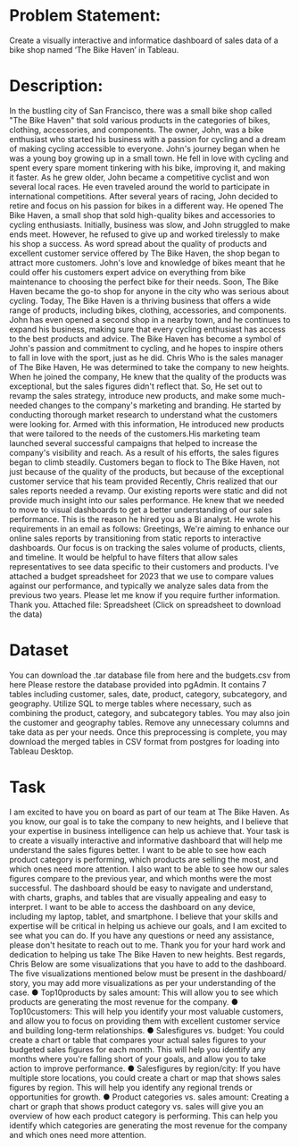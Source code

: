 # Problem Statement:
 Create a visually interactive and informatice dashboard of sales data of a bike shop
 named ‘The Bike Haven’ in Tableau.
 # Description:
 In the bustling city of San Francisco, there was a small bike shop called "The Bike Haven" that
 sold various products in the categories of bikes, clothing, accessories, and components. The
 owner, John, was a bike enthusiast who started his business with a passion for cycling and a
 dream of making cycling accessible to everyone.
 John's journey began when he was a young boy growing up in a small town. He fell in love with
 cycling and spent every spare moment tinkering with his bike, improving it, and making it faster.
 As he grew older, John became a competitive cyclist and won several local races. He even
 traveled around the world to participate in international competitions.
 After several years of racing, John decided to retire and focus on his passion for bikes in a
 different way. He opened The Bike Haven, a small shop that sold high-quality bikes and
 accessories to cycling enthusiasts. Initially, business was slow, and John struggled to make
 ends meet. However, he refused to give up and worked tirelessly to make his shop a success.
 As word spread about the quality of products and excellent customer service offered by The
 Bike Haven, the shop began to attract more customers. John's love and knowledge of bikes
 meant that he could offer his customers expert advice on everything from bike maintenance to
 choosing the perfect bike for their needs. Soon, The Bike Haven became the go-to shop for
 anyone in the city who was serious about cycling.
 Today, The Bike Haven is a thriving business that offers a wide range of products, including
 bikes, clothing, accessories, and components. John has even opened a second shop in a
 nearby town, and he continues to expand his business, making sure that every cycling
 enthusiast has access to the best products and advice. The Bike Haven has become a symbol
 of John's passion and commitment to cycling, and he hopes to inspire others to fall in love with
 the sport, just as he did.
 Chris Who is the sales manager of The Bike Haven, He was determined to take the company to
 new heights. When he joined the company, He knew that the quality of the products was
 exceptional, but the sales figures didn't reflect that. So, He set out to revamp the sales strategy,
 introduce new products, and make some much-needed changes to the company's marketing
 and branding.
 He started by conducting thorough market research to understand what the customers were
 looking for. Armed with this information, He introduced new products that were tailored to the
 needs of the customers.His marketing team launched several successful campaigns that helped
 to increase the company's visibility and reach. As a result of his efforts, the sales figures began
to climb steadily. Customers began to flock to The Bike Haven, not just because of the quality of
 the products, but because of the exceptional customer service that his team provided
 Recently, Chris realized that our sales reports needed a revamp. Our existing reports were static
 and did not provide much insight into our sales performance. He knew that we needed to move
 to visual dashboards to get a better understanding of our sales performance. This is the reason
 he hired you as a Bi analyst.
 He wrote his requirements in an email as follows:
 Greetings,
 We're aiming to enhance our online sales reports by transitioning from static reports to
 interactive dashboards. Our focus is on tracking the sales volume of products, clients, and
 timeline. It would be helpful to have filters that allow sales representatives to see data specific to
 their customers and products. I've attached a budget spreadsheet for 2023 that we use to
 compare values against our performance, and typically we analyze sales data from the previous
 two years. Please let me know if you require further information.
 Thank you.
 Attached file: Spreadsheet (Click on spreadsheet to download the data)
# Dataset
 You can download the .tar database file from here and the budgets.csv from here
 Please restore the database provided into pgAdmin. It contains 7 tables including customer,
 sales, date, product, category, subcategory, and geography. Utilize SQL to merge tables where
 necessary, such as combining the product, category, and subcategory tables. You may also join
 the customer and geography tables. Remove any unnecessary columns and take data as per
 your needs. Once this preprocessing is complete, you may download the merged tables in CSV
 format from postgres for loading into Tableau Desktop.
 # Task
 I am excited to have you on board as part of our team at The Bike Haven. As you know, our
 goal is to take the company to new heights, and I believe that your expertise in business
 intelligence can help us achieve that.
 Your task is to create a visually interactive and informative dashboard that will help me
 understand the sales figures better. I want to be able to see how each product category is
 performing, which products are selling the most, and which ones need more attention. I also
 want to be able to see how our sales figures compare to the previous year, and which months
 were the most successful.
 The dashboard should be easy to navigate and understand, with charts, graphs, and tables that
 are visually appealing and easy to interpret. I want to be able to access the dashboard on any
 device, including my laptop, tablet, and smartphone.
 I believe that your skills and expertise will be critical in helping us achieve our goals, and I am
 excited to see what you can do. If you have any questions or need any assistance, please don't
 hesitate to reach out to me.
 Thank you for your hard work and dedication to helping us take The Bike Haven to new heights.
Best regards,
 Chris
 Below are some visualizations that you have to add to the dashboard. The five visualizations
 mentioned below must be present in the dashboard/ story, you may add more visualizations as
 per your understanding of the case.
 ● Top10products by sales amount: This will allow you to see which products are
 generating the most revenue for the company.
 ● Top10customers: This will help you identify your most valuable customers, and allow
 you to focus on providing them with excellent customer service and building long-term
 relationships.
 ● Salesfigures vs. budget: You could create a chart or table that compares your actual
 sales figures to your budgeted sales figures for each month. This will help you identify
 any months where you're falling short of your goals, and allow you to take action to
 improve performance.
 ● Salesfigures by region/city: If you have multiple store locations, you could create a
 chart or map that shows sales figures by region. This will help you identify any regional
 trends or opportunities for growth.
 ● Product categories vs. sales amount: Creating a chart or graph that shows product
 category vs. sales will give you an overview of how each product category is performing.
 This can help you identify which categories are generating the most revenue for the
 company and which ones need more attention.
